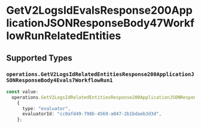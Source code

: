 # GetV2LogsIdEvalsResponse200ApplicationJSONResponseBody47WorkflowRunRelatedEntities


## Supported Types

### `operations.GetV2LogsIdRelatedEntitiesResponse200ApplicationJSONResponseBody4Evals7WorkflowRun1`

```typescript
const value:
  operations.GetV2LogsIdRelatedEntitiesResponse200ApplicationJSONResponseBody4Evals7WorkflowRun1 =
    {
      type: "evaluator",
      evaluatorId: "cc0afd49-798b-4569-a047-2b1bdaeb3d3d",
    };
```

